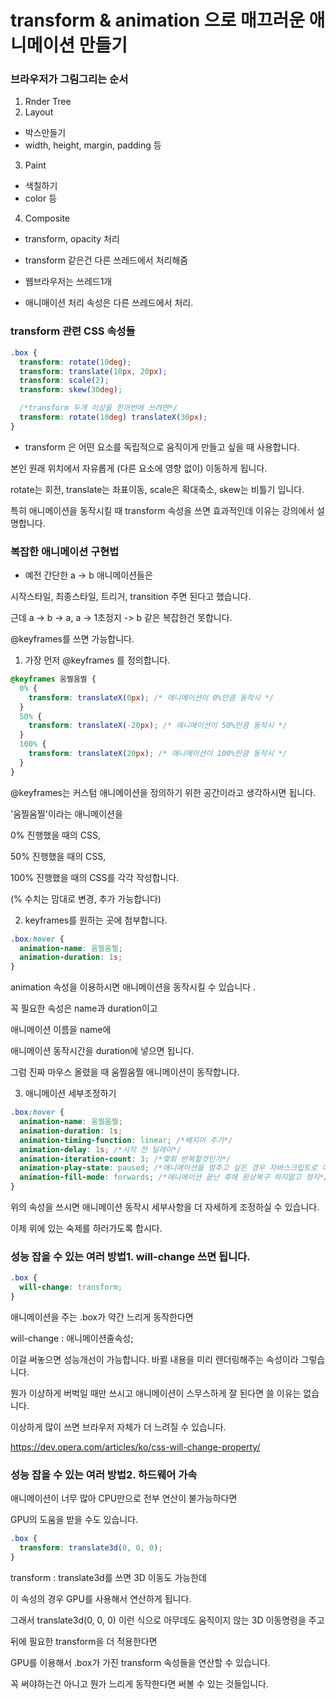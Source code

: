 # transform & animation 으로 매끄러운 애니메이션 만들기

### 브라우저가 그림그리는 순서

1. Rnder Tree
2. Layout

- 박스만들기
- width, height, margin, padding 등

3. Paint

- 색칠하기
- color 등

4. Composite

- transform, opacity 처리

- transform 같은건 다른 쓰레드에서 처리해줌
- 웹브라우저는 쓰레드1개
- 애니매이션 처리 속성은 다른 쓰레드에서 처리.

### transform 관련 CSS 속성들

```css
.box {
  transform: rotate(10deg);
  transform: translate(10px, 20px);
  transform: scale(2);
  transform: skew(30deg);

  /*transform 두개 이상을 한꺼번에 쓰려면*/
  transform: rotate(10deg) translateX(30px);
}
```

- transform 은 어떤 요소를 독립적으로 움직이게 만들고 싶을 때 사용합니다.

본인 원래 위치에서 자유롭게 (다른 요소에 영향 없이) 이동하게 됩니다.

rotate는 회전, translate는 좌표이동, scale은 확대축소, skew는 비틀기 입니다.

특히 애니메이션을 동작시킬 때 transform 속성을 쓰면 효과적인데 이유는 강의에서 설명합니다.

### 복잡한 애니메이션 구현법

- 예전 간단한 a -> b 애니메이션들은

시작스타일, 최종스타일, 트리거, transition 주면 된다고 했습니다.

근데 a -> b -> a, a -> 1초정지 -> b 같은 복잡한건 못합니다.

@keyframes를 쓰면 가능합니다.

1. 가장 먼저 @keyframes 를 정의합니다.

```css
@keyframes 움찔움찔 {
  0% {
    transform: translateX(0px); /* 애니메이션이 0%만큼 동작시 */
  }
  50% {
    transform: translateX(-20px); /* 애니메이션이 50%만큼 동작시 */
  }
  100% {
    transform: translateX(20px); /* 애니메이션이 100%만큼 동작시 */
  }
}
```

@keyframes는 커스텀 애니메이션을 정의하기 위한 공간이라고 생각하시면 됩니다.

'움찔움찔'이라는 애니메이션을

0% 진행했을 때의 CSS,

50% 진행했을 때의 CSS,

100% 진행했을 때의 CSS를 각각 작성합니다.

(% 수치는 맘대로 변경, 추가 가능합니다)

2. keyframes를 원하는 곳에 첨부합니다.

```css
.box:hover {
  animation-name: 움찔움찔;
  animation-duration: 1s;
}
```

animation 속성을 이용하시면 애니메이션을 동작시킬 수 있습니다 .

꼭 필요한 속성은 name과 duration이고

애니메이션 이름을 name에

애니메이션 동작시간을 duration에 넣으면 됩니다.

그럼 진짜 마우스 올렸을 때 움찔움찔 애니메이션이 동작합니다.

3. 애니메이션 세부조정하기

```css
.box:hover {
  animation-name: 움찔움찔;
  animation-duration: 1s;
  animation-timing-function: linear; /*베지어 주기*/
  animation-delay: 1s; /*시작 전 딜레이*/
  animation-iteration-count: 3; /*몇회 반복할것인가*/
  animation-play-state: paused; /*애니메이션을 멈추고 싶은 경우 자바스크립트로 이거 조정*/
  animation-fill-mode: forwards; /*애니메이션 끝난 후에 원상복구 하지말고 정지*/
}
```

위의 속성을 쓰시면 애니메이션 동작시 세부사항을 더 자세하게 조정하실 수 있습니다.

이제 위에 있는 숙제를 하러가도록 합시다.

### 성능 잡을 수 있는 여러 방법1. will-change 쓰면 됩니다.

```css
.box {
  will-change: transform;
}
```

애니메이션을 주는 .box가 약간 느리게 동작한다면

will-change : 애니메이션줄속성;

이걸 써놓으면 성능개선이 가능합니다. 바뀔 내용을 미리 렌더링해주는 속성이라 그렇습니다.

뭔가 이상하게 버벅일 때만 쓰시고 애니메이션이 스무스하게 잘 된다면 쓸 이유는 없습니다.

이상하게 많이 쓰면 브라우저 자체가 더 느려질 수 있습니다.

https://dev.opera.com/articles/ko/css-will-change-property/

### 성능 잡을 수 있는 여러 방법2. 하드웨어 가속

애니메이션이 너무 많아 CPU만으로 전부 연산이 불가능하다면

GPU의 도움을 받을 수도 있습니다.

```css
.box {
  transform: translate3d(0, 0, 0);
}
```

transform : translate3d를 쓰면 3D 이동도 가능한데

이 속성의 경우 GPU를 사용해서 연산하게 됩니다.

그래서 translate3d(0, 0, 0) 이런 식으로 아무데도 움직이지 않는 3D 이동명령을 주고

뒤에 필요한 transform을 더 적용한다면

GPU를 이용해서 .box가 가진 transform 속성들을 연산할 수 있습니다.

꼭 써야하는건 아니고 뭔가 느리게 동작한다면 써볼 수 있는 것들입니다.
